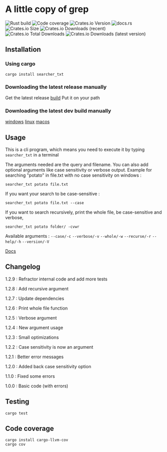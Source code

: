 # A little copy of grep

![Rust build](https://github.com/Raphdf201/minigrep/actions/workflows/rust.yml/badge.svg)
![Code coverage](https://assets.raphdf201.net/minigrepcodecov.svg)
![Crates.io Version](https://img.shields.io/crates/v/searcher_txt)
![docs.rs](https://img.shields.io/docsrs/searcher_txt)
![Crates.io Size](https://img.shields.io/crates/size/searcher_txt)
![Crates.io Downloads (recent)](https://img.shields.io/crates/dr/searcher_txt)
![Crates.io Total Downloads](https://img.shields.io/crates/d/searcher_txt)
![Crates.io Downloads (latest version)](https://img.shields.io/crates/dv/searcher_txt)

## Installation

### Using cargo
```
cargo install searcher_txt
```

### Downloading the latest release manually
Get the latest release [build](https://github.com/Raphdf201/minigrep/releases/tag/1.2.9)
Put it on your path

### Downloading the latest dev build manually
[windows](https://nightly.link/Raphdf201/minigrep/workflows/rust/master/windows.zip)
[linux](https://nightly.link/Raphdf201/minigrep/workflows/rust/master/linux.zip)
[macos](https://nightly.link/Raphdf201/minigrep/workflows/rust/master/macos.zip)

## Usage

This is a cli program, which means you need to execute it by typing `searcher_txt` in a terminal

The arguments needed are the query and filename. You can also add optional arguments like case sensitivity or verbose
output. Example for searching "potato" in file.txt with no case sensitivity on windows :

```
searcher_txt potato file.txt
```

If you want your search to be case-sensitive :

```
searcher_txt potato file.txt --case
```

If you want to search recursively, print the whole file, be case-sensitive and verbose, 

```
searcher_txt potato folder/ -cvwr
```

Available arguments :
`--case/-c`
`--verbose/-v`
`--whole/-w`
`--recurse/-r`
`--help/-h`
`--version/-V`

[Docs](https://docs.raphdf201.net/minigrep/)

## Changelog

1.2.9 : Refractor internal code and add more tests

1.2.8 : Add recursive argument

1.2.7 : Update dependencies

1.2.6 : Print whole file function

1.2.5 : Verbose argument

1.2.4 : New argument usage

1.2.3 : Small optimizations

1.2.2 : Case sensitivity is now an argument

1.2.1 : Better error messages

1.2.0 : Added back case sensitivity option

1.1.0 : Fixed some errors

1.0.0 : Basic code (with errors)

## Testing

`cargo test`

## Code coverage
```
cargo install cargo-llvm-cov
cargo cov
```


